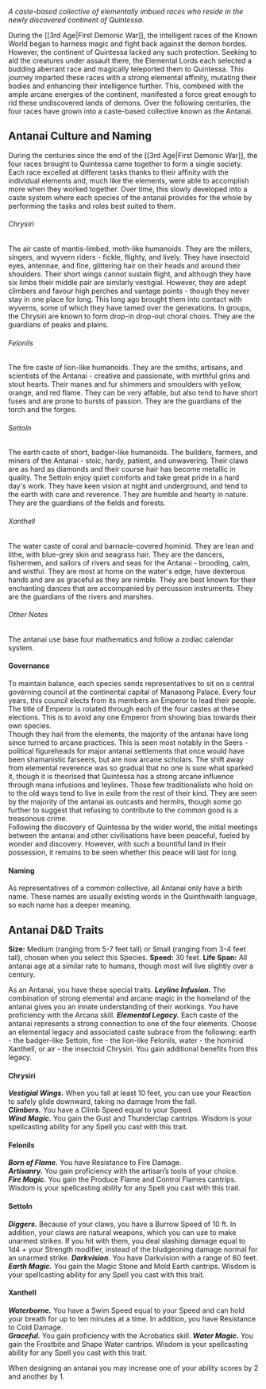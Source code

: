 *A caste-based collective of elementally imbued races who reside in the newly discovered continent of Quintessa.*  

During the [[3rd Age|First Demonic War]], the intelligent races of the Known World began to harness magic and fight back against the demon hordes. However, the continent of Quintessa lacked any such protection. Seeking to aid the creatures under assault there, the Elemental Lords each selected a budding aberrant race and magically teleported them to Quintessa. This journey imparted these races with a strong elemental affinity, mutating their bodies and enhancing their intelligence further. This, combined with the ample arcane energies of the continent, manifested a force great enough to rid these undiscovered lands of demons. Over the following centuries, the four races have grown into a caste-based collective known as the Antanai.
## Antanai Culture and Naming
During the centuries since the end of the [[3rd Age|First Demonic War]], the four races brought to Quintessa came together to form a single society. Each race excelled at different tasks thanks to their affinity with the individual elements and, much like the elements, were able to accomplish more when they worked together. Over time, this slowly developed into a caste system where each species of the antanai provides for the whole by performing the tasks and roles best suited to them.   
###### Chrysiri
The air caste of mantis-limbed, moth-like humanoids. They are the millers, singers, and wyvern riders - fickle, flighty, and lively. They have insectoid eyes, antennae, and fine, glittering hair on their heads and around their shoulders. Their short wings cannot sustain flight, and although they have six limbs their middle pair are similarly vestigial. However, they are adept climbers and favour high perches and vantage points - though they never stay in one place for long. This long ago brought them into contact with wyverns, some of which they have tamed over the generations. In groups, the Chrysiri are known to form drop-in drop-out choral choirs. They are the guardians of peaks and plains.  
###### Felonils
The fire caste of lion-like humanoids. They are the smiths, artisans, and scientists of the Antanai - creative and passionate, with mirthful grins and stout hearts. Their manes and fur shimmers and smoulders with yellow, orange, and red flame. They can be very affable, but also tend to have short fuses and are prone to bursts of passion. They are the guardians of the torch and the forges.  
###### Settoln
The earth caste of short, badger-like humanoids. The builders, farmers, and miners of the Antanai - stoic, hardy, patient, and unwavering. Their claws are as hard as diamonds and their course hair has become metallic in quality. The Settoln enjoy quiet comforts and take great pride in a hard day's work. They have keen vision at night and underground, and tend to the earth with care and reverence. They are humble and hearty in nature. They are the guardians of the fields and forests.  
###### Xanthell
The water caste of coral and barnacle-covered hominid. They are lean and lithe, with blue-grey skin and seagrass hair. They are the dancers, fishermen, and sailors of rivers and seas for the Antanai - brooding, calm, and wistful. They are most at home on the water's edge, have dexterous hands and are as graceful as they are nimble. They are best known for their enchanting dances that are accompanied by percussion instruments. They are the guardians of the rivers and marshes. 
###### Other Notes
The antanai use base four mathematics and follow a zodiac calendar system.
#### Governance
To maintain balance, each species sends representatives to sit on a central governing council at the continental capital of Manasong Palace. Every four years, this council elects from its members an Emperor to lead their people. The title of Emperor is rotated through each of the four castes at these elections. This is to avoid any one Emperor from showing bias towards their own species.  
Though they hail from the elements, the majority of the antanai have long since turned to arcane practices. This is seen most notably in the Seers - political figureheads for major antanai settlements that once would have been shamanistic farseers, but are now arcane scholars. The shift away from elemental reverence was so gradual that no one is sure what sparked it, though it is theorised that Quintessa has a strong arcane influence through mana infusions and leylines. Those few traditionalists who hold on to the old ways tend to live in exile from the rest of their kind. They are seen by the majority of the antanai as outcasts and hermits, though some go further to suggest that refusing to contribute to the common good is a treasonous crime.  
Following the discovery of Quintessa by the wider world, the initial meetings between the antanai and other civilisations have been peaceful, fueled by wonder and discovery. However, with such a bountiful land in their possession, it remains to be seen whether this peace will last for long. 
#### Naming
As representatives of a common collective, all Antanai only have a birth name. These names are usually existing words in the Quinthwaith language, so each name has a deeper meaning.
## Antanai D&D Traits
**Size:** Medium (ranging from 5-7 feet tall) or Small (ranging from 3-4 feet tall), chosen when you select this Species.
**Speed:** 30 feet.
**Life Span:** All antanai age at a similar rate to humans, though most will live slightly over a century.   

As an Antanai, you have these special traits.
_**Leyline Infusion.**_ The combination of strong elemental and arcane magic in the homeland of the antanai gives you an innate understanding of their workings. You have proficiency with the Arcana skill.
_**Elemental Legacy.**_ Each caste of the antanai represents a strong connection to one of the four elements. Choose an elemental legacy and associated caste subrace from the following: earth - the badger-like Settoln, fire - the lion-like Felonils, water - the hominid Xanthell, or air - the insectoid Chrysiri. You gain additional benefits from this legacy.
#### Chrysiri
**_Vestigial Wings._** When you fall at least 10 feet, you can use your Reaction to safely glide downward, taking no damage from the fall.  
**_Climbers._** You have a Climb Speed equal to your Speed.  
**_Wind Magic._** You gain the Gust and Thunderclap cantrips. Wisdom is your spellcasting ability for any Spell you cast with this trait.
#### Felonils
**_Born of Flame._** You have Resistance to Fire Damage.  
**_Artisanry._** You gain proficiency with the artisan’s tools of your choice.  
**_Fire Magic._** You gain the Produce Flame and Control Flames cantrips. Wisdom is your spellcasting ability for any Spell you cast with this trait.
#### Settoln
_**Diggers.**_ Because of your claws, you have a Burrow Speed of 10 ft. In addition, your claws are natural weapons, which you can use to make unarmed strikes. If you hit with them, you deal slashing damage equal to 1d4 + your Strength modifier, instead of the bludgeoning damage normal for an unarmed strike.
_**Darkvision.**_ You have Darkvision with a range of 60 feet.
_**Earth Magic.**_ You gain the Magic Stone and Mold Earth cantrips. Wisdom is your spellcasting ability for any Spell you cast with this trait.
#### Xanthell
_**Waterborne.**_ You have a Swim Speed equal to your Speed and can hold your breath for up to ten minutes at a time. In addition, you have Resistance to Cold Damage.  
_**Graceful.**_ You gain proficiency with the Acrobatics skill.
_**Water Magic.**_ You gain the Frostbite and Shape Water cantrips. Wisdom is your spellcasting ability for any Spell you cast with this trait.

When designing an antanai you may increase one of your ability scores by 2 and another by 1.